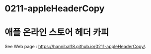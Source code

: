 # 0211-appleHeaderCopy
애플 온라인 스토어 헤더 카피
======================
See Web page : https://hannibal18.github.io/0211-appleHeaderCopy/.
